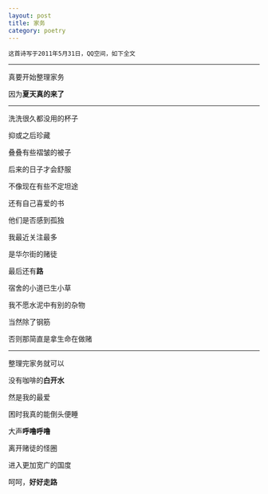 ```yaml
---
layout: post
title: 家务
category: poetry
---
```

`这首诗写于2011年5月31日，QQ空间，如下全文`

***

真要开始整理家务

因为**夏天真的来了**

***

洗洗很久都没用的杯子

抑或之后珍藏

叠叠有些褶皱的被子

后来的日子才会舒服

不像现在有些不定坦途

还有自己喜爱的书

他们是否感到孤独

我最近关注最多

是华尔街的赌徒

最后还有**路**

宿舍的小道已生小草

我不愿水泥中有别的杂物

当然除了钢筋

否则那简直是拿生命在做赌

***

整理完家务就可以

没有咖啡的**白开水**

然是我的最爱

困时我真的能倒头便睡

大声**呼噜呼噜**

离开赌徒的怪圈

进入更加宽广的国度

呵呵，**好好走路**
